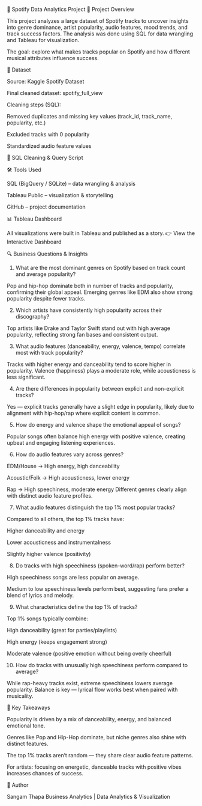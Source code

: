 🎵 Spotify Data Analytics Project
📌 Project Overview

This project analyzes a large dataset of Spotify tracks to uncover insights into genre dominance, artist popularity, audio features, mood trends, and track success factors.
The analysis was done using SQL for data wrangling and Tableau for visualization.

The goal: explore what makes tracks popular on Spotify and how different musical attributes influence success.

📂 Dataset

Source: Kaggle Spotify Dataset

Final cleaned dataset: spotify_full_view

Cleaning steps (SQL):

Removed duplicates and missing key values (track_id, track_name, popularity, etc.)

Excluded tracks with 0 popularity

Standardized audio feature values

🔗 SQL Cleaning & Query Script

🛠 Tools Used

SQL (BigQuery / SQLite) – data wrangling & analysis

Tableau Public – visualization & storytelling

GitHub – project documentation

📊 Tableau Dashboard

All visualizations were built in Tableau and published as a story.
👉 View the Interactive Dashboard

🔍 Business Questions & Insights
1. What are the most dominant genres on Spotify based on track count and average popularity?

Pop and hip-hop dominate both in number of tracks and popularity, confirming their global appeal. Emerging genres like EDM also show strong popularity despite fewer tracks.

2. Which artists have consistently high popularity across their discography?

Top artists like Drake and Taylor Swift stand out with high average popularity, reflecting strong fan bases and consistent output.

3. What audio features (danceability, energy, valence, tempo) correlate most with track popularity?

Tracks with higher energy and danceability tend to score higher in popularity. Valence (happiness) plays a moderate role, while acousticness is less significant.

4. Are there differences in popularity between explicit and non-explicit tracks?

Yes — explicit tracks generally have a slight edge in popularity, likely due to alignment with hip-hop/rap where explicit content is common.

5. How do energy and valence shape the emotional appeal of songs?

Popular songs often balance high energy with positive valence, creating upbeat and engaging listening experiences.

6. How do audio features vary across genres?

EDM/House → High energy, high danceability

Acoustic/Folk → High acousticness, lower energy

Rap → High speechiness, moderate energy
Different genres clearly align with distinct audio feature profiles.

7. What audio features distinguish the top 1% most popular tracks?

Compared to all others, the top 1% tracks have:

Higher danceability and energy

Lower acousticness and instrumentalness

Slightly higher valence (positivity)

8. Do tracks with high speechiness (spoken-word/rap) perform better?

High speechiness songs are less popular on average.

Medium to low speechiness levels perform best, suggesting fans prefer a blend of lyrics and melody.

9. What characteristics define the top 1% of tracks?

Top 1% songs typically combine:

High danceability (great for parties/playlists)

High energy (keeps engagement strong)

Moderate valence (positive emotion without being overly cheerful)

10. How do tracks with unusually high speechiness perform compared to average?

While rap-heavy tracks exist, extreme speechiness lowers average popularity. Balance is key — lyrical flow works best when paired with musicality.

📌 Key Takeaways

Popularity is driven by a mix of danceability, energy, and balanced emotional tone.

Genres like Pop and Hip-Hop dominate, but niche genres also shine with distinct features.

The top 1% tracks aren’t random — they share clear audio feature patterns.

For artists: focusing on energetic, danceable tracks with positive vibes increases chances of success.

👤 Author

Sangam Thapa
Business Analytics | Data Analytics & Visualization
